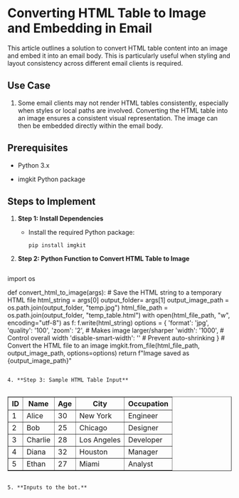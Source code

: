 # Converting HTML Table to Image and Embedding in Email

This article outlines a solution to convert HTML table content into an image and embed it into an email body. This is particularly useful when styling and layout consistency across different email clients is required.

## Use Case

1. Some email clients may not render HTML tables consistently, especially when styles or local paths are involved. Converting the HTML table into an image ensures a consistent visual representation. The image can then be embedded directly within the email body.

## Prerequisites
   - Python 3.x

   - imgkit Python package

## Steps to Implement
1. **Step 1: Install Dependencies**
   - Install the required Python package:


        ```pip install imgkit```



2. **Step 2: Python Function to Convert HTML Table to Image**
   	```import imgkit
import os

def convert_html_to_image(args):
    # Save the HTML string to a temporary HTML file
    html_string = args[0]
    output_folder= args[1]
    output_image_path =  os.path.join(output_folder, "temp.jpg")
    html_file_path = os.path.join(output_folder, "temp_table.html")
    with open(html_file_path, "w", encoding="utf-8") as f:
        f.write(html_string)
    options = {
        'format': 'jpg',
        'quality': '100',
        'zoom': '2',         # Makes image larger/sharper
        'width': '1000',     # Control overall width
        'disable-smart-width': ''  # Prevent auto-shrinking
    }
    # Convert the HTML file to an image
    imgkit.from_file(html_file_path, output_image_path, options=options)
    return f"Image saved as {output_image_path}"
```

4. **Step 3: Sample HTML Table Input**
   
```
<table border="1">
  <tr>
    <th>ID</th><th>Name</th><th>Age</th><th>City</th><th>Occupation</th>
  </tr>
  <tr>
    <td>1</td><td>Alice</td><td>30</td><td>New York</td><td>Engineer</td>
  </tr>
  <tr>
    <td>2</td><td>Bob</td><td>25</td><td>Chicago</td><td>Designer</td>
  </tr>
  <tr>
    <td>3</td><td>Charlie</td><td>28</td><td>Los Angeles</td><td>Developer</td>
  </tr>
  <tr>
    <td>4</td><td>Diana</td><td>32</td><td>Houston</td><td>Manager</td>
  </tr>
  <tr>
    <td>5</td><td>Ethan</td><td>27</td><td>Miami</td><td>Analyst</td>
  </tr>
</table>

```

5. **Inputs to the bot.**
   




